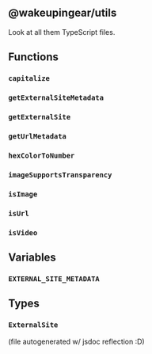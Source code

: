 ## @wakeupingear/utils

Look at all them TypeScript files.

## Functions

### `capitalize`

### `getExternalSiteMetadata`

### `getExternalSite`

### `getUrlMetadata`

### `hexColorToNumber`

### `imageSupportsTransparency`

### `isImage`

### `isUrl`

### `isVideo`

## Variables

### `EXTERNAL_SITE_METADATA`

## Types

### `ExternalSite`



(file autogenerated w/ jsdoc reflection :D)